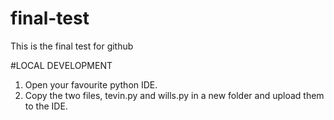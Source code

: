 # final-test
This is the final test for github

#LOCAL DEVELOPMENT
1. Open your favourite python IDE.
2. Copy the two files, tevin.py and wills.py in a new folder and upload them to the IDE.